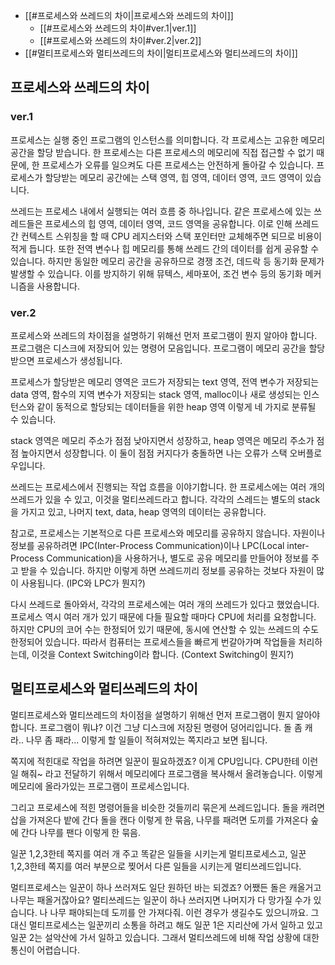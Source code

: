 - [[#프로세스와 쓰레드의 차이|프로세스와 쓰레드의 차이]]
	- [[#프로세스와 쓰레드의 차이#ver.1|ver.1]]
	- [[#프로세스와 쓰레드의 차이#ver.2|ver.2]]
- [[#멀티프로세스와 멀티쓰레드의 차이|멀티프로세스와 멀티쓰레드의 차이]]


## 프로세스와 쓰레드의 차이

### ver.1

프로세스는 실행 중인 프로그램의 인스턴스를 의미합니다. 각 프로세스는 고유한 메모리 공간을 할당 받습니다. 한 프로세스는 다른 프로세스의 메모리에 직접 접근할 수 없기 때문에, 한 프로세스가 오류를 일으켜도 다른 프로세스는 안전하게 돌아갈 수 있습니다. 프로세스가 할당받는 메모리 공간에는 스택 영역, 힙 영역, 데이터 영역, 코드 영역이 있습니다.

쓰레드는 프로세스 내에서 실행되는 여러 흐름 중 하나입니다. 같은 프로세스에 있는 쓰레드들은 프로세스의 힙 영역, 데이터 영역, 코드 영역을 공유합니다. 이로 인해 쓰레드 간 컨텍스트 스위칭을 할 때 CPU 레지스터와 스택 포인터만 교체해주면 되므로 비용이 적게 듭니다. 또한 전역 변수나 힙 메모리를 통해 쓰레드 간의 데이터를 쉽게 공유할 수 있습니다. 하지만 동일한 메모리 공간을 공유하므로 경쟁 조건, 데드락 등 동기화 문제가 발생할 수 있습니다. 이를 방지하기 위해 뮤텍스, 세마포어, 조건 변수 등의 동기화 메커니즘을 사용합니다.

### ver.2

프로세스와 쓰레드의 차이점을 설명하기 위해선 먼저 프로그램이 뭔지 알아야 합니다.
프로그램은 디스크에 저장되어 있는 명령어 모음입니다.
프로그램이 메모리 공간을 할당받으면 프로세스가 생성됩니다.

프로세스가 할당받은 메모리 영역은
코드가 저장되는 text 영역,
전역 변수가 저장되는 data 영역,
함수의 지역 변수가 저장되는  stack 영역,
malloc이나 새로 생성되는 인스턴스와 같이 동적으로 할당되는 데이터들을 위한 heap 영역
이렇게 네 가지로 분류될 수 있습니다.

stack 영역은 메모리 주소가 점점 낮아지면서 성장하고,
heap 영역은 메모리 주소가 점점 높아지면서 성장합니다.
이 둘이 점점 커지다가 충돌하면 나는 오류가 스택 오버플로우입니다.

쓰레드는 프로세스에서 진행되는 작업 흐름을 이야기합니다.
한 프로세스에는 여러 개의 쓰레드가 있을 수 있고, 이것을 멀티쓰레드라고 합니다.
각각의 스레드는 별도의 stack을 가지고 있고, 나머지 text, data, heap 영역의 데이터는 공유합니다.

참고로, 프로세스는 기본적으로 다른 프로세스와 메모리를 공유하지 않습니다.
자원이나 정보를 공유하려면 IPC(Inter-Process Communication)이나
LPC(Local inter-Process Communication)을 사용하거나,
별도로 공유 메모리를 만들어야 정보를 주고 받을 수 있습니다.
하지만 이렇게 하면 쓰레드끼리 정보를 공유하는 것보다 자원이 많이 사용됩니다.
(IPC와 LPC가 뭔지?)

다시 쓰레드로 돌아와서,
각각의 프로세스에는 여러 개의 쓰레드가 있다고 했었습니다.
프로세스 역시 여러 개가 있기 때문에 다들 필요할 때마다 CPU에 처리를 요청합니다.
하지만 CPU의 코어 수는 한정되어 있기 때문에, 동시에 연산할 수 있는 쓰레드의 수도 한정되어 있습니다.
따라서 컴퓨터는 프로세스들을 빠르게 번갈아가며 작업들을 처리하는데,
이것을 Context Switching이라 합니다.
(Context Switching이 뭔지?)


## 멀티프로세스와 멀티쓰레드의 차이

멀티프로세스와 멀티쓰레드의 차이점을 설명하기 위해선 먼저 프로그램이 뭔지 알아야 합니다.
프로그램이 뭐냐? 이건 그냥 디스크에 저장된 명령어 덩어리입니다. 
돌 좀 캐라.. 나무 좀 패라... 이렇게 할 일들이 적혀져있는 쪽지라고 보면 됩니다.

쪽지에 적힌대로 작업을 하려면 일꾼이 필요하겠죠? 이게 CPU입니다.
CPU한테 이런 일 해줘~ 라고 전달하기 위해서 메모리에다 프로그램을 복사해서 올려놓습니다. 
이렇게 메모리에 올라가있는 프로그램이 프로세스입니다.

그리고 프로세스에 적힌 명령어들을 비슷한 것들끼리 묶은게 쓰레드입니다.
돌을 캐려면 삽을 가져온다 밭에 간다 돌을 캔다 이렇게 한 묶음,
나무를 패려면 도끼를 가져온다 숲에 간다 나무를 팬다 이렇게 한 묶음.

일꾼 1,2,3한테 쪽지를 여러 개 주고 똑같은 일들을 시키는게 멀티프로세스고,
일꾼 1,2,3한테 쪽지를 여러 부분으로 찢어서 다른 일들을 시키는게 멀티쓰레드입니다.

멀티프로세스는 일꾼이 하나 쓰러져도 일단 원하던 바는 되겠죠? 어쨌든 돌은 캐올거고 나무는 패올거잖아요?
멀티쓰레드는 일꾼이 하나 쓰러지면 나머지가 다 망가질 수가 있습니다. 나 나무 패야되는데 도끼를 안 가져다줘.
이런 경우가 생길수도 있으니까요.
그대신 멀티프로세스는 일꾼끼리 소통을 하려고 해도 
일꾼 1은 지리산에 가서 일하고 있고
일꾼 2는 설악산에 가서 일하고 있습니다. 
그래서 멀티쓰레드에 비해 작업 상황에 대한 통신이 어렵습니다.